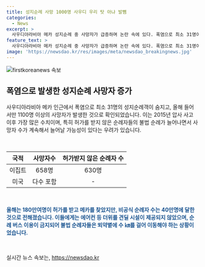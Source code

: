 ```yaml
---
title: 성지순례 사망 1000명 사우디 우리 탓 아냐 발뺌
categories:
  - News
excerpt: >
  사우디아라비아 메카 성지순례 중 사망자가 급증하며 논란 속에 있다. 폭염으로 최소 31명이 사망했고, 전체 사망자는 1100명 이상으로 추산되고 있다. 사우디 정부는 실패한 책임을 부인하고 있지만, 이러한 상황은 올해의 폭염과 무허가 순례자들이 주요 원인으로 지적되고 있다. 이는 성지순례의 의무를 갖고 있지만 허가를 받지 않은 순례자들이 많아진 결과로 보인다. 180만명의 허가된 순례자 외에도 40만명의 무허가 순례자가 있었으며, 이들에게는 적절한 시설이 제공되지 않아 일반 순례객들보다 위험에 노출되었다.
feature_text: >
  사우디아라비아 메카 성지순례 중 사망자가 급증하며 논란 속에 있다. 폭염으로 최소 31명이 사망했고, 전체 사망자는 1100명 이상으로 추산되고 있다. 사우디 정부는 실패한 책임을 부인하고 있지만, 이러한 상황은 올해의 폭염과 무허가 순례자들이 주요 원인으로 지적되고 있다. 이는 성지순례의 의무를 갖고 있지만 허가를 받지 않은 순례자들이 많아진 결과로 보인다. 180만명의 허가된 순례자 외에도 40만명의 무허가 순례자가 있었으며, 이들에게는 적절한 시설이 제공되지 않아 일반 순례객들보다 위험에 노출되었다.
image: 'https://newsdao.kr/res/images/meta/newsdao_breakingnews.jpg'
---
```


<p><img src="https://newsdao.kr/res/images/meta/newsdao_breakingnews.jpg" alt="firstkoreanews 속보" /></p>

<h2 data-ke-size="size26">폭염으로 발생한 성지순례 사망자 증가</h2>

<p>사우디아라비아 메카 인근에서 폭염으로 최소 31명의 성지순례객이 숨지고, 올해 들어서만 1100명 이상의 사망자가 발생한 것으로 확인되었습니다. 이는 2015년 압사 사고 이후 가장 많은 수치이며, 특히 허가를 받지 않은 순례자들의 불법 순례가 늘어나면서 사망자 수가 계속해서 늘어날 가능성이 있다는 우려가 있습니다.</p>

<p data-ke-size="size16">&nbsp;</p>

<table>
    <thead>
        <tr>
            <th style="text-align: center;">국적</th>
            <th style="text-align: center;">사망자수</th>
            <th style="text-align: center;">허가받지 않은 순례자 수</th>
        </tr>
    </thead>
    <tbody>
        <tr>
            <td style="text-align: center;">이집트</td>
            <td style="text-align: center;">658명</td>
            <td style="text-align: center;">630명</td>
        </tr>
        <tr>
            <td style="text-align: center;">미국</td>
            <td style="text-align: center;">다수 포함</td>
            <td style="text-align: center;">-</td>
        </tr>
    </tbody>
</table>

<p data-ke-size="size16">&nbsp;</p>

<p><b><span style="color: #1a5490;">올해는 180만여명이 허가를 받고 메카를 찾았지만, 비공식 순례자 수는 40만명에 달한 것으로 전해졌습니다. 이들에게는 에어컨 등 더위를 견딜 시설이 제공되지 않았으며, 순례 버스 이용이 금지되어 불법 순례자들은 뙤약볕에 수 ㎞를 걸어 이동해야 하는 상황이었습니다.</span></b></p>

<p data-ke-size="size16">&nbsp;</p>
실시간 뉴스 속보는, <a href="https://newsdao.kr" rel="dofollow">https://newsdao.kr</a>


